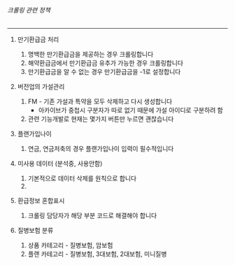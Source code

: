 ###### 크롤링 관련 정책
---


1.  만기환급금 처리
	1. 명백한 만기환급금을 제공하는 경우 크롤링합니다
	2. 해약환급금에서 만기환급금 유추가 가능한 경우 크롤링합니다
	3. 만기환급금을 알 수 없는 경우 만기환급금을 -1로 설정합니다

2. 버전업의 가설관리
	1. FM - 기존 가설과 특약을 모두 삭제하고 다시 생성합니다 
		- 아카이브가 중첩시 구분자가 따로 없기 때문에 가설 아이디로 구분하려 함
	2. 관련 기능개발로 현재는 몇가지 버튼만 누르면 괜찮습니다

3. 플랜가입나이
	1. 연금, 연금저축의 경우 플랜가입나이 입력이 필수적입니다 

4. 미사용 데이터 (분석중, 사용안함)
	1. 기본적으로 데이터 삭제를 원칙으로 합니다
	2. 

5. 환급정보 혼합표시
	1. 크롤링 담당자가 해당 부분 코드로 해결해야 합니다

6. 질병보험 분류
	1. 상품 카테고리 - 질병보험, 암보험
	2. 플랜 카테고리 - 질병보험, 3대보험, 2대보험, 미니질병